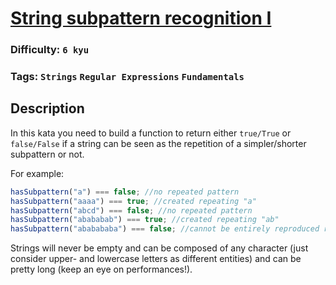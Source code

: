# [String subpattern recognition I](https://www.codewars.com/kata/5a49f074b3bfa89b4c00002b)

### Difficulty: `6 kyu`

### Tags: `Strings` `Regular Expressions` `Fundamentals`

## Description

In this kata you need to build a function to return either `true/True` or `false/False` if a string can be seen as the repetition of a simpler/shorter subpattern or not.

For example:

```js
hasSubpattern("a") === false; //no repeated pattern
hasSubpattern("aaaa") === true; //created repeating "a"
hasSubpattern("abcd") === false; //no repeated pattern
hasSubpattern("abababab") === true; //created repeating "ab"
hasSubpattern("ababababa") === false; //cannot be entirely reproduced repeating a pattern
```

Strings will never be empty and can be composed of any character (just consider upper- and lowercase letters as different entities) and can be pretty long (keep an eye on performances!).